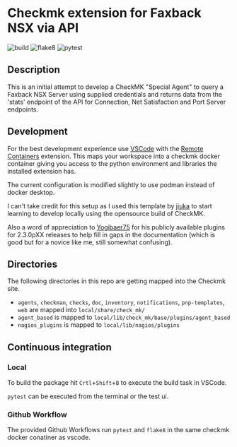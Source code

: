 # Checkmk extension for Faxback NSX via API

![build](https://github.com/scotsie/faxback_nsx/workflows/build/badge.svg)
![flake8](https://github.com/scotsie/faxback_nsx/workflows/Lint/badge.svg)
![pytest](https://github.com/scotsie/faxback_nsx/workflows/pytest/badge.svg)

## Description

This is an initial attempt to develop a CheckMK "Special Agent" to query a Faxback NSX Server using supplied credentials and returns data from the 'stats' endpoint of the API for Connection, Net Satisfaction and Port Server endpoints.

## Development

For the best development experience use [VSCode](https://code.visualstudio.com/) with the [Remote Containers](https://marketplace.visualstudio.com/items?itemName=ms-vscode-remote.remote-containers) extension. This maps your workspace into a checkmk docker container giving you access to the python environment and libraries the installed extension has.

The current configuration is modified slightly to use podman instead of docker desktop.

I can't take credit for this setup as I used this template by [jiuka](https://github\.com/jiuka/checkmk_template/workflows) to start learning to develop locally using the opensource build of CheckMK.

Also a word of appreciation to [Yogibaer75](https://github.com/Yogibaer75) for his publicly available plugins for 2.3.0pXX releases to help fill in gaps in the documentation (which is good but for a novice like me, still somewhat confusing).


## Directories

The following directories in this repo are getting mapped into the Checkmk site.

* `agents`, `checkman`, `checks`, `doc`, `inventory`, `notifications`, `pnp-templates`, `web` are mapped into `local/share/check_mk/`
* `agent_based` is mapped to `local/lib/check_mk/base/plugins/agent_based`
* `nagios_plugins` is mapped to `local/lib/nagios/plugins`

## Continuous integration
### Local

To build the package hit `Crtl`+`Shift`+`B` to execute the build task in VSCode.

`pytest` can be executed from the terminal or the test ui.

### Github Workflow

The provided Github Workflows run `pytest` and `flake8` in the same checkmk docker conatiner as vscode.
